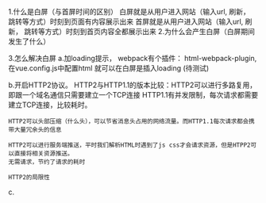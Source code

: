 1.什么是白屏（与首屏时间的区别）
  白屏就是从用户进入网站（输入url, 刷新， 跳转等方式）时刻到页面有内容展示出来
  首屏就是从用户进入网站（输入url, 刷新， 跳转等方式）时刻到首页内容全都展示出来
2.为什么会产生白屏（白屏期间发生了什么）

3.怎么解决白屏
  a.加loading提示， webpack有个插件： html-webpack-plugin,在vue.config.js中配置html
  就可以在白屏是插入loading (待测试)

  b.开启HTTP2协议。
    HTTP2与HTTP1.1的版本比较：HTTP2可以进行多路复用，即跟一个域名通信只需要建立一个TCP连接
    HTTP1.1有并发限制，每次请求都需要建立TCP连接，比较耗时。

    HTTP2可以头部压缩（什么头），可以节省消息头占用的网络流量。而HTTP1.1每次请求都会携带大量冗余头的信息

    HTTP2可以进行服务端推送，平时我们解析HTML时遇到了js css才会请求资源，但是HTPP2可以直接将相关资源推送。
    无需请求，节约了请求的耗时

    HTTP2的局限性

  c.